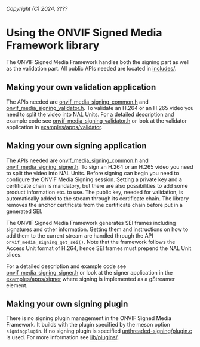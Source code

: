 *Copyright (C) 2024, ????*

# Using the ONVIF Signed Media Framework library
The ONVIF Signed Media Framework handles both the signing part as well as the validation
part. All public APIs needed are located in [includes/](./includes/).

## Making your own validation application
The APIs needed are
[onvif_media_signing_common.h](./includes/onvif_media_signing_common.h) and
[onvif_media_signing_validator.h](./includes/onvif_media_signing_validator.h).
To validate an H.264 or an H.265 video you need to split the video into NAL Units. For a
detailed description and example code see
[onvif_media_signing_validator.h](./includes/onvif_media_signing_validator.h) or look at
the validator application in [examples/apps/validator](../../examples/apps/validator/).

## Making your own signing application
The APIs needed are
[onvif_media_signing_common.h](./includes/onvif_media_signing_common.h) and
[onvif_media_signing_signer.h](./includes/onvif_media_signing_signer.h).
To sign an H.264 or an H.265 video you need to split the video into NAL Units. Before
signing can begin you need to configure the ONVIF Media Signing session. Setting a private
key and a certificate chain is mandatory, but there are also possibilities to add some
product information etc. to use. The public key, needed for validation, is automatically
added to the stream through its certificate chain. The library removes the anchor
certificate from the certificate chain before put in a generated SEI.

The ONVIF Signed Media Framework generates SEI frames including signatures and other
information. Getting them and instructions on how to add them to the current stream are
handled through the API `onvif_media_signing_get_sei()`. Note that the framework follows
the Access Unit format of H.264, hence SEI frames must prepend the NAL Unit slices.

For a detailed description and example code see
[onvif_media_signing_signer.h](./includes/onvif_media_signing_signer.h) or look at the
signer application in the
[examples/apps/signer](../../examples/apps/signer/) where signing is implemented as a
gStreamer element.

## Making your own signing plugin
There is no signing plugin management in the ONVIF Signed Media Framework. It builds with
the plugin specified by the meson option `signingplugin`. If no signing plugin is
specified [unthreaded-signing/plugin.c](../plugins/unthreaded-signing/plugin.c) is used.
For more information see [lib/plugins/](../plugins/).
